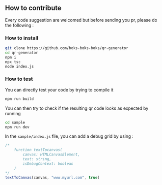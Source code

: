 ## How to contribute

Every code suggestion are welcomed but before sending you pr, please do the following :

### How to install 

```bash
git clone https://github.com/boks-boks-boks/qr-generator
cd qr-generator
npm i
npx tsc
node index.js
```

### How to test

You can directly test your code by trying to compile it 

```bash
npm run build
```

You can then try to check if the resulting qr code looks as expected by running 

```bash
cd sample
npm run dev
```

In the `sample/index.js` file, you can add a debug grid by using : 

```js
/*
    function textTocanvas(
        canvas: HTMLCanvasElement,
        text: string,
        isDebugContext: boolean
    )
*/
textToCanvas(canvas, "www.myurl.com", true)
```